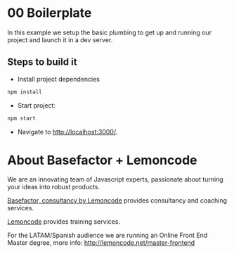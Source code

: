 # 00 Boilerplate

In this example we setup the basic plumbing to get up and running our project and launch it in a dev server.

## Steps to build it

- Install project dependencies

```bash
npm install
```

- Start project:

```bash
npm start
```

- Navigate to [http://localhost:3000/](http://localhost:3000/).

# About Basefactor + Lemoncode

We are an innovating team of Javascript experts, passionate about turning your ideas into robust products.

[Basefactor, consultancy by Lemoncode](http://www.basefactor.com) provides consultancy and coaching services.

[Lemoncode](http://lemoncode.net/services/en/#en-home) provides training services.

For the LATAM/Spanish audience we are running an Online Front End Master degree, more info: http://lemoncode.net/master-frontend
